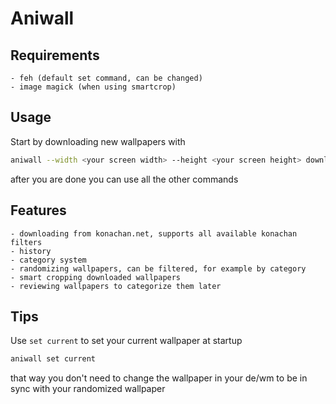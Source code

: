# Aniwall

## Requirements
    - feh (default set command, can be changed)
    - image magick (when using smartcrop)

## Usage

Start by downloading new wallpapers with
```bash
aniwall --width <your screen width> --height <your screen height> download
```
after you are done you can use all the other commands

## Features
    - downloading from konachan.net, supports all available konachan filters
    - history
    - category system
    - randomizing wallpapers, can be filtered, for example by category
    - smart cropping downloaded wallpapers
    - reviewing wallpapers to categorize them later

## Tips

Use `set current` to set your current wallpaper at startup
```bash
aniwall set current
```
that way you don't need to change the wallpaper in your de/wm to be in sync with your randomized wallpaper
